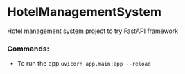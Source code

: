 # HotelManagementSystem
Hotel management system project to try FastAPI framework

### Commands:
- To run the app `uvicorn app.main:app --reload`

